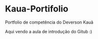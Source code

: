 # Kaua-Portifolio
Portfolio de competência do Deverson Kauã

Aqui vendo a aula de introdução do Gitub :)
